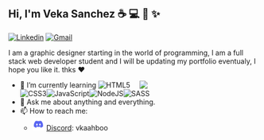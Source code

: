 ## Hi, I'm Veka Sanchez ☕ 💻 💜 ✨
[![Linkedin](https://img.shields.io/badge/-LinkedIn-blue?style=flat&logo=Linkedin&logoColor=white)](https://www.linkedin.com/in/veronika-sanchez/)
[![Gmail](https://img.shields.io/badge/-Gmail-c14438?style=flat&logo=Gmail&logoColor=white)](mailto:sanchezveka3@gmail.com)

I am a graphic designer starting in the world of programming, I am a full stack web developer student and I will be updating my portfolio eventualy, I hope you like it. thks :heart:

<img align= "right" width= "240" src= "https://pa1.narvii.com/6580/8098c6e9207376889eeb0532d9f5a0723c4d73f5_hq.gif"/>

- 🌱 I’m currently learning ![HTML5](https://img.icons8.com/color/30/html-5.png)![CSS3](https://img.icons8.com/color/30/css3.png)![JavaScript](https://img.icons8.com/color/30/javascript.png)![NodeJS](https://img.icons8.com/color/30/nodejs.png)![SASS](https://img.icons8.com/color/30/sass.png)
- 💬 Ask me about anything and everything.
- 📫 How to reach me: 
  - <a><img height="25" src="https://raw.githubusercontent.com/github/explore/80688e429a7d4ef2fca1e82350fe8e3517d3494d/topics/discord/discord.png"> [Discord](https://discord.com/): vkaahboo </a>
